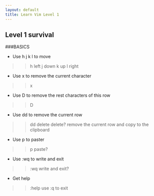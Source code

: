 ```yaml
---
layout: default
title: Learn Vim Level 1 
---
```


## Level 1 survival

###BASICS

* Use h j k l to move

>> h left 
>> j down
>> k up
>> l right

* Use x to remove the current character 

>> x 

* Use D to remove the rest characters of this row

>> D  

* Use dd to remove the current row

>> dd  delete delete? remove the current row and copy to the clipboard

* Use p to paster

>> p   paste? 

* Use :wq to write and exit

>> :wq  write and exit?

* Get help

>> :help <command>  use :q to exit 



